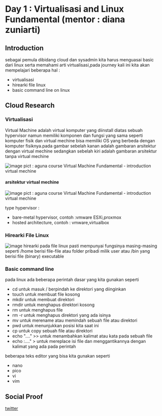 
# Day 1 :   Virtualisasi and Linux Fundamental (mentor : diana zuniarti)

## Introduction
sebagai pemula dibidang cloud dan sysadmin kita harus menguasai basic dari linux serta memahami arti virtualisasi,pada journey kali ini kita akan mempelajari beberapa hal :
- virtualisasi 
- hirearki file linux
- basic command line on linux 

## Cloud Research
### Virtualisasi 
   Virtual Machine adalah virtual komputer yang diinstall diatas sebuah hypervisor namun memiliki komponen dan fungsi yang sama seperti komputer fisik dan virtual mechine bisa memiliki OS yang berbeda dengan komputer fisiknya.pada gambar sebelah kanan adalah gambaran arsitektur dengan virtual mechine sedangkan sebelah kiri adalah gambaran arsitektur tanpa virtual mechine
   
![image](https://user-images.githubusercontent.com/120786669/210690547-097ff264-7c6a-4c1f-bb47-15284abfca72.png)
pict : aguna course Virtual Machine Fundamental - introduction virtual mechine 

#### arsitektur virtual mechine 
![image](https://user-images.githubusercontent.com/120786669/210691251-1fe4e2f4-d6e1-4b98-a007-80da0c0c33c3.png)
pict : aguna course Virtual Machine Fundamental - introduction virtual mechine

type hypervisor :
- bare-metal hypervisor, contoh :vmware ESXi,proxmox
- hosted architecture, contoh : vmware,virtualbox 

### Hirearki File Linux
![image](https://user-images.githubusercontent.com/120786669/210693566-f4cb1232-3610-4b92-bc7c-c3e845a6f505.png)
hirearki pada file linux pasti mempunyai fungsinya masing-masing seperti /home berisi file-file atau folder pribadi milik user atau /bin yang berisi file (binary)  executable 

### Basic command line 
pada linux ada beberapa perintah dasar yang kita gunakan seperti 
- cd untuk masuk / berpindah ke direktori yang diinginkan 
- touch untuk membuat file kosong
- mkdir untuk membuat direktori
- rmdir untuk menghapus direktori kosong
- rm untuk menghapus file 
- rm -r untuk menghapus direktori yang ada isinya 
- mv untuk merename atau memindah sebuah file atau direktori
- pwd untuk menunjukkan posisi kita saat ini 
- cp untuk copy sebuah file atau direktori
- echo "...." >> untuk menambahkan kalimat atau kata pada sebuah file 
- echo :...." > untuk mereplace isi file dan menggantikannya dengan kalimat yang ada pada perintah 

beberapa teks editor yang bisa kita gunakan seperti 
- nano
- pico
- vi 
- vim 



## Social Proof

[twitter](https://mobile.twitter.com/tiaradwim1306/status/1610844931744202752)
